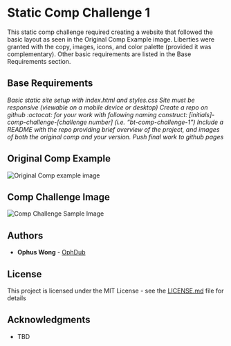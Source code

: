 # Static Comp Challenge 1

This static comp challenge required creating a website that followed the basic layout as seen in the Original Comp Example image. Liberties were granted with the copy, images, icons, and color palette (provided it was complementary). Other basic requirements are listed in the Base Requirements section. 

## Base Requirements

*Basic static site setup with index.html and styles.css*
*Site must be responsive (viewable on a mobile device or desktop)*
*Create a repo on github :octocat: for your work with following naming construct: [initials]-comp-challenge-[challenge number] (i.e. “bt-comp-challenge-1”)*
*Include a README with the repo providing brief overview of the project, and images of both the original comp and your version.*
*Push final work to github pages*

## Original Comp Example

![Original Comp example image](http://frontend.turing.io/assets/images/static-comp-challenge-1.jpg)

## Comp Challenge Image

![Comp Challenge Sample Image]()

## Authors

* **Ophus Wong**  - [OphDub](https://github.com/OphDub)

## License

This project is licensed under the MIT License - see the [LICENSE.md](LICENSE.md) file for details

## Acknowledgments

* TBD

